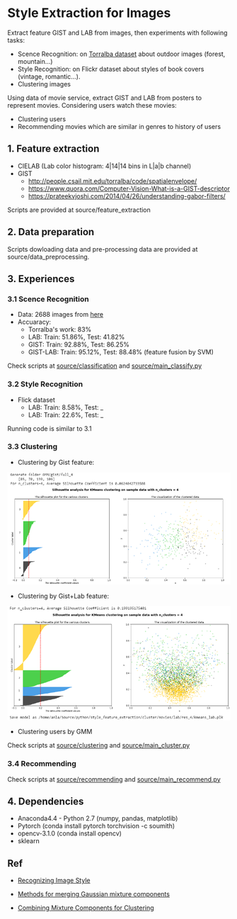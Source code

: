 # Style Extraction for Images

Extract feature GIST and LAB from images, then experiments with following tasks:

+ Scence Recognition: on [Torralba dataset](http://people.csail.mit.edu/torralba/code/spatialenvelope/) about outdoor images (forest, mountain...)
+ Style Recognition: on Flickr dataset about styles of book covers (vintage, romantic...).
+ Clustering images

Using data of movie service, extract GIST and LAB from posters to represent movies. Considering users watch these movies:

+ Clustering users
+ Recommending movies which are similar in genres to history of users

## 1. Feature extraction

- CIELAB (Lab color histogram: 4|14|14 bins in L|a|b channel)
- GIST
  + http://people.csail.mit.edu/torralba/code/spatialenvelope/
  + https://www.quora.com/Computer-Vision-What-is-a-GIST-descriptor
  + https://prateekvjoshi.com/2014/04/26/understanding-gabor-filters/

Scripts are provided at source/feature_extraction

## 2. Data preparation

Scripts dowloading data and pre-processing data are provided at source/data_preprocessing.		  

## 3. Experiences

### 3.1 Scence Recognition

- Data: 2688 images from [here](http://people.csail.mit.edu/torralba/code/spatialenvelope/)
- Accuaracy:
    + Torralba's work: 83%
    + LAB:      Train: 51.86%, Test: 41.82%
    + GIST:     Train: 92.88%, Test: 86.25%
    + GIST-LAB: Train: 95.12%, Test: 88.48% (feature fusion by SVM)

Check scripts at [source/classification](https://github.com/anvy1102/style-etraction-for-images/tree/master/source/classification) and [source/main_classify.py](https://github.com/anvy1102/style-etraction-for-images/tree/master/source/main_classify.py)     

### 3.2 Style Recognition

- Flick dataset
	+ LAB:      Train: 8.58%, Test: _
	+ LAB:      Train: 22.6%, Test: _

Running code is similar to 3.1

### 3.3 Clustering

+ Clustering by Gist feature: 

![gist_clustering_image](/images/gist_clustering_image.png)

+ Clustering by Gist+Lab feature: 
	
![gistlab_clustering_image](/images/gistlab_clustering_image.png)

+ Clustering users by GMM

Check scripts at [source/clustering](https://github.com/anvy1102/style-etraction-for-images/tree/master/source/clustering) and [source/main_cluster.py](https://github.com/anvy1102/style-etraction-for-images/tree/master/source/main_cluster.py)

### 3.4 Recommending

Check scripts at [source/recommending](https://github.com/anvy1102/style-etraction-for-images/tree/master/source/recommending) and [source/main_recommend.py](https://github.com/anvy1102/style-etraction-for-images/tree/master/source/main_recommend.py)     
## 4. Dependencies 

- Anaconda4.4 - Python 2.7 (numpy, pandas, matplotlib)
- Pytorch (conda install pytorch torchvision -c soumith)
- opencv-3.1.0 (conda install opencv)
- sklearn


## Ref	
- [Recognizing Image Style](https://arxiv.org/abs/1311.3715)

- [Methods for merging Gaussian mixture components](https://doi.org/10.1007/s11634-010-0058-3)

- [Combining Mixture Components
for Clustering](https://www.stat.washington.edu/raftery/Research/PDF/Baudry2010.pdf)





